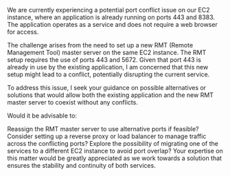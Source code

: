 We are currently experiencing a potential port conflict issue on our EC2 instance, where an application is already running on ports 443 and 8383. The application operates as a service and does not require a web browser for access.

The challenge arises from the need to set up a new RMT (Remote Management Tool) master server on the same EC2 instance. The RMT setup requires the use of ports 443 and 5672. Given that port 443 is already in use by the existing application, I am concerned that this new setup might lead to a conflict, potentially disrupting the current service.

To address this issue, I seek your guidance on possible alternatives or solutions that would allow both the existing application and the new RMT master server to coexist without any conflicts.

Would it be advisable to:

Reassign the RMT master server to use alternative ports if feasible?
Consider setting up a reverse proxy or load balancer to manage traffic across the conflicting ports?
Explore the possibility of migrating one of the services to a different EC2 instance to avoid port overlap?
Your expertise on this matter would be greatly appreciated as we work towards a solution that ensures the stability and continuity of both services.
